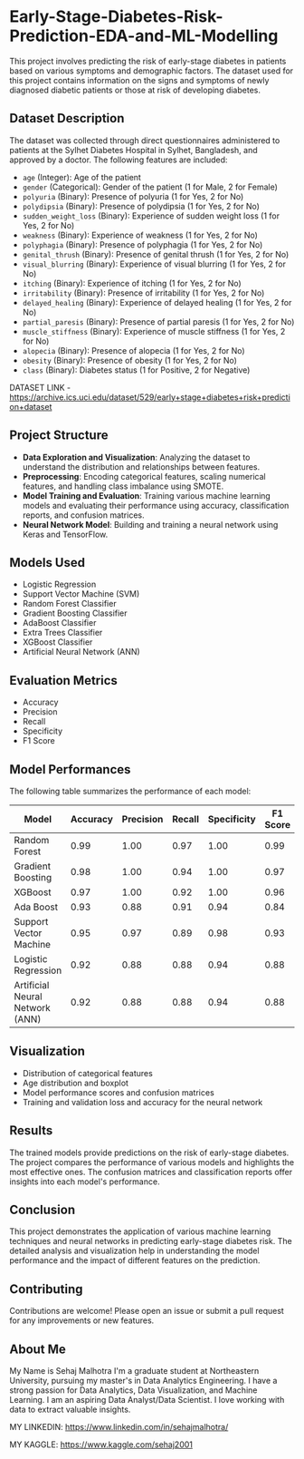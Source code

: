 # Early-Stage-Diabetes-Risk-Prediction-EDA-and-ML-Modelling

This project involves predicting the risk of early-stage diabetes in patients based on various symptoms and demographic factors. The dataset used for this project contains information on the signs and symptoms of newly diagnosed diabetic patients or those at risk of developing diabetes.

## Dataset Description

The dataset was collected through direct questionnaires administered to patients at the Sylhet Diabetes Hospital in Sylhet, Bangladesh, and approved by a doctor. The following features are included:

- `age` (Integer): Age of the patient
- `gender` (Categorical): Gender of the patient (1 for Male, 2 for Female)
- `polyuria` (Binary): Presence of polyuria (1 for Yes, 2 for No)
- `polydipsia` (Binary): Presence of polydipsia (1 for Yes, 2 for No)
- `sudden_weight_loss` (Binary): Experience of sudden weight loss (1 for Yes, 2 for No)
- `weakness` (Binary): Experience of weakness (1 for Yes, 2 for No)
- `polyphagia` (Binary): Presence of polyphagia (1 for Yes, 2 for No)
- `genital_thrush` (Binary): Presence of genital thrush (1 for Yes, 2 for No)
- `visual_blurring` (Binary): Experience of visual blurring (1 for Yes, 2 for No)
- `itching` (Binary): Experience of itching (1 for Yes, 2 for No)
- `irritability` (Binary): Presence of irritability (1 for Yes, 2 for No)
- `delayed_healing` (Binary): Experience of delayed healing (1 for Yes, 2 for No)
- `partial_paresis` (Binary): Presence of partial paresis (1 for Yes, 2 for No)
- `muscle_stiffness` (Binary): Experience of muscle stiffness (1 for Yes, 2 for No)
- `alopecia` (Binary): Presence of alopecia (1 for Yes, 2 for No)
- `obesity` (Binary): Presence of obesity (1 for Yes, 2 for No)
- `class` (Binary): Diabetes status (1 for Positive, 2 for Negative)

DATASET LINK - https://archive.ics.uci.edu/dataset/529/early+stage+diabetes+risk+prediction+dataset

## Project Structure

- **Data Exploration and Visualization**: Analyzing the dataset to understand the distribution and relationships between features.
- **Preprocessing**: Encoding categorical features, scaling numerical features, and handling class imbalance using SMOTE.
- **Model Training and Evaluation**: Training various machine learning models and evaluating their performance using accuracy, classification reports, and confusion matrices.
- **Neural Network Model**: Building and training a neural network using Keras and TensorFlow.

## Models Used

- Logistic Regression
- Support Vector Machine (SVM)
- Random Forest Classifier
- Gradient Boosting Classifier
- AdaBoost Classifier
- Extra Trees Classifier
- XGBoost Classifier
- Artificial Neural Network (ANN)

## Evaluation Metrics

- Accuracy
- Precision
- Recall
- Specificity
- F1 Score

## Model Performances

The following table summarizes the performance of each model:

| Model                  | Accuracy | Precision | Recall | Specificity | F1 Score |
|------------------------|----------|-----------|--------|-------------|----------|
| Random Forest          | 0.99     | 1.00      | 0.97   | 1.00        | 0.99     |
| Gradient Boosting      | 0.98     | 1.00      | 0.94   | 1.00        | 0.97     |
| XGBoost                | 0.97     | 1.00      | 0.92   | 1.00        | 0.96     |
| Ada Boost              | 0.93     | 0.88      | 0.91   | 0.94        | 0.84     |
| Support Vector Machine | 0.95     | 0.97      | 0.89   | 0.98        | 0.93     |
| Logistic Regression    | 0.92     | 0.88      | 0.88   | 0.94        | 0.88     |
| Artificial Neural Network (ANN) | 0.92 | 0.88 | 0.88 | 0.94 | 0.88 |

## Visualization

- Distribution of categorical features
- Age distribution and boxplot
- Model performance scores and confusion matrices
- Training and validation loss and accuracy for the neural network

## Results

The trained models provide predictions on the risk of early-stage diabetes. The project compares the performance of various models and highlights the most effective ones. The confusion matrices and classification reports offer insights into each model's performance.

## Conclusion

This project demonstrates the application of various machine learning techniques and neural networks in predicting early-stage diabetes risk. The detailed analysis and visualization help in understanding the model performance and the impact of different features on the prediction.

## Contributing

Contributions are welcome! Please open an issue or submit a pull request for any improvements or new features.

## About Me
My Name is Sehaj Malhotra I'm a graduate student at Northeastern University, pursuing my master's in Data Analytics Engineering. I have a strong passion for Data Analytics, Data Visualization, and Machine Learning. I am an aspiring Data Analyst/Data Scientist. I love working with data to extract valuable insights.

MY LINKEDIN: https://www.linkedin.com/in/sehajmalhotra/

MY KAGGLE: https://www.kaggle.com/sehaj2001
